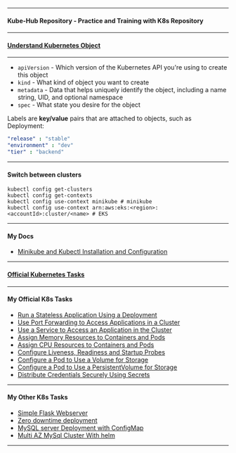 *********************************************************************
#### Kube-Hub Repository - Practice and Training with K8s Repository
*********************************************************************
#### [Understand Kubernetes Object](https://kubernetes.io/docs/concepts/overview/working-with-objects/kubernetes-objects/)
*********************************************************************
* `apiVersion` - Which version of the Kubernetes API you're using to create this object
* `kind` - What kind of object you want to create
* `metadata` - Data that helps uniquely identify the object, including a name string, UID, and optional namespace
* `spec` - What state you desire for the object

Labels are **key/value** pairs that are attached to objects, such as Deployment:
```yaml
"release" : "stable"
"environment" : "dev"
"tier" : "backend"
```
*********************************************************************
#### Switch between clusters
```shell
kubectl config get-clusters
kubectl config get-contexts
kubectl config use-context minikube # minikube
kubectl config use-context arn:aws:eks:<region>:<accountId>:cluster/<name> # EKS
```
*********************************************************************
#### My Docs
* [Minikube and Kubectl Installation and Configuration](https://github.com/dmitriyshub/kube-hub/blob/main/docs/minikubeREADME.md)
*********************************************************************
#### [Official Kubernetes Tasks](https://kubernetes.io/docs/tasks/) 
*********************************************************************
#### My Official K8s Tasks
* [Run a Stateless Application Using a Deployment](https://github.com/dmitriyshub/kube-hub/tree/main/K8s_OfficialTasks/1_StatelessApp) 
* [Use Port Forwarding to Access Applications in a Cluster](https://github.com/dmitriyshub/kube-hub/tree/main/K8s_OfficialTasks/2_PortForward) 
* [Use a Service to Access an Application in the Cluster](https://github.com/dmitriyshub/kube-hub/tree/main/K8s_OfficialTasks/3_ServiceAccess) 
* [Assign Memory Resources to Containers and Pods](https://github.com/dmitriyshub/kube-hub/tree/main/K8s_OfficialTasks/4_AssignMemory)
* [Assign CPU Resources to Containers and Pods](https://github.com/dmitriyshub/kube-hub/tree/main/K8s_OfficialTasks/5_AssignCpu)
* [Configure Liveness, Readiness and Startup Probes](https://github.com/dmitriyshub/kube-hub/tree/main/K8s_OfficialTasks/6_LivenessReadiness)
* [Configure a Pod to Use a Volume for Storage](https://github.com/dmitriyshub/kube-hub/tree/main/K8s_OfficialTasks/7_PodVolumeStorage)
* [Configure a Pod to Use a PersistentVolume for Storage](https://github.com/dmitriyshub/kube-hub/tree/main/K8s_OfficialTasks/8_PersistantVolume)
* [Distribute Credentials Securely Using Secrets](https://github.com/dmitriyshub/kube-hub/tree/main/K8s_OfficialTasks/9_CredentialsSecrets)
*********************************************************************
#### My Other K8s Tasks
* [Simple Flask Webserver](https://github.com/dmitriyshub/kube-hub/blob/main/K8s_OtherTasks/1_SimpleWebserver)
* [Zero downtime deployment](https://github.com/dmitriyshub/kube-hub/tree/main/K8s_OtherTasks/2_ZeroDowntimeDeployment)
* [MySQL server Deployment with ConfigMap](https://github.com/dmitriyshub/kube-hub/tree/main/K8s_OtherTasks/3_ConfigMapSQL)
* [Multi AZ MySql Cluster With helm](https://github.com/dmitriyshub/kube-hub/blob/main/K8s_OtherTasks/4_MultiAzSQLCluster)
*********************************************************************
